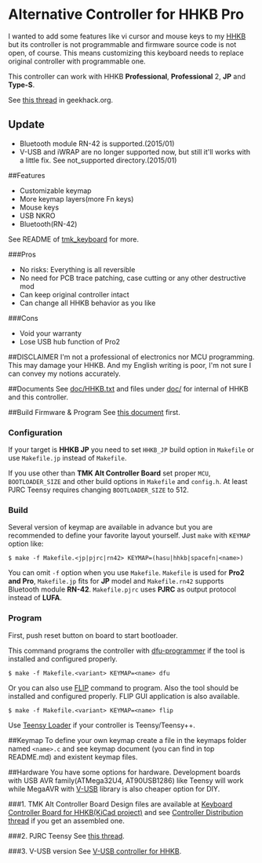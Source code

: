 Alternative Controller for HHKB Pro
===================================
I wanted to add some features like vi cursor and mouse keys to my [HHKB][HHKB] but its controller is not programmable and firmware source code is not open, of course. This means customizing this keyboard needs to replace original controller with programmable one.

This controller can work with HHKB **Professional**, **Professional** 2, **JP** and **Type-S**.

See [this thread][AltController] in geekhack.org.

[HHKB]: http://www.pfu.fujitsu.com/hhkeyboard/
[AltController]: http://geekhack.org/index.php?topic=12047.0


## Update
* Bluetooth module RN-42 is supported.(2015/01)
* V-USB and iWRAP are no longer supported now, but still it'll works with a little fix. See not_supported directory.(2015/01)


##Features
* Customizable keymap
* More keymap layers(more Fn keys)
* Mouse keys
* USB NKRO
* Bluetooth(RN-42)

See README of [tmk_keyboard] for more.

[tmk_keyboard]: http://github.com/tmk/tmk_keyboard
 
###Pros
* No risks: Everything is all reversible
* No need for PCB trace patching, case cutting or any other destructive mod
* Can keep original controller intact
* Can change all HHKB behavior as you like

###Cons
* Void your warranty
* Lose USB hub function of Pro2

##DISCLAIMER
I'm not a professional of electronics nor MCU programming. This may damage your HHKB.
And my English writing is poor, I'm not sure I can convey my notions accurately.


##Documents
See [doc/HHKB.txt](doc/HHKB.txt) and files under [doc/](doc/) for internal of HHKB and this controller.


##Build Firmware & Program
See [this document](../../doc/build.md) first.

### Configuration
If your target is **HHKB JP** you need to set `HHKB_JP` build option in `Makefile` or use `Makefile.jp` instead of `Makefile`.

If you use other than **TMK Alt Controller Board** set proper `MCU`, `BOOTLOADER_SIZE` and other build options in `Makefile` and `config.h`. At least PJRC Teensy requires changing `BOOTLOADER_SIZE` to 512.

### Build 
Several version of keymap are available in advance but you are recommended to define your favorite layout yourself. Just `make` with `KEYMAP` option like:

    $ make -f Makefile.<jp|pjrc|rn42> KEYMAP=(hasu|hhkb|spacefn|<name>)

You can omit `-f` option when you use `Makefile`. `Makefile` is used for **Pro2 and Pro**, `Makefile.jp` fits for **JP** model and `Makefile.rn42` supports Bluetooth module **RN-42**. `Makefile.pjrc` uses **PJRC** as output protocol instead of **LUFA**.


### Program
First, push reset button on board to start bootloader.

This command programs the controller with [dfu-programmer] if the tool is installed and configured properly.

    $ make -f Makefile.<variant> KEYMAP=<name> dfu

Or you can also use [FLIP] command to program. Also the tool should be installed and configured properly. FLIP GUI application is also available.

    $ make -f Makefile.<variant> KEYMAP=<name> flip

Use [Teensy Loader] if your controller is Teensy/Teensy++.


##Keymap
To define your own keymap create a file in the keymaps folder named `<name>.c` and see keymap document (you can find in top README.md) and existent keymap files.


##Hardware
You have some options for hardware. Development boards with USB AVR family(ATMega32U4, AT90USB1286) like Teensy will work while MegaAVR with [V-USB] library is also cheaper option for DIY.

###1. TMK Alt Controller Board
Design files are available at [Keyboard Controller Board for HHKB(KiCad project)](https://github.com/tmk/HHKB_controller) and see [Controller Distribution thread](http://geekhack.org/index.php?topic=56494.0) if you get an assembled one.


###2. PJRC Teensy
See [this thread](http://geekhack.org/index.php?topic=57008.0).


###3. V-USB version
See [V-USB controller for HHKB](doc/V-USB.md).


[LUFA]: http://www.fourwalledcubicle.com/LUFA.php
[PJRC]: http://www.pjrc.com/teensy/usb_keyboard.html
[dfu-programmer]: http://dfu-programmer.sourceforge.net/
[FLIP]: http://www.atmel.com/tools/FLIP.aspx
[Teensy Loader]: http://www.pjrc.com/teensy/loader.html
[V-USB]: http://www.obdev.at/products/vusb/index.html
